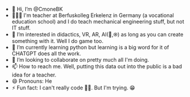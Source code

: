 - 👋 Hi, I’m @CmoneBK
- 🧑🏻‍🏫 I'm teacher at Berfuskolleg Erkelenz in Germany (a vocational education school) and I do teach mechanical engineering stuff, but not IT stuff.
- 👀 I’m interested in didactics, VR, AR, AI(🤗,֎) as long as you can create something with it. Well I do game too.
- 🌱 I’m currently learning python but learning is a big word for it of CHATGPT does all the work.
- 💞️ I’m looking to collaborate on pretty much all I'm doing.
- 📫 How to reach me. Well, putting this data out into the public is a bad idea for a teacher.
- 😄 Pronouns: He
- ⚡ Fun fact: I can't really code 🤷‍♂️. But I'm trying. 😁

<!---
CmoneBK/CmoneBK is a ✨ special ✨ repository because its `README.md` (this file) appears on your GitHub profile.
You can click the Preview link to take a look at your changes.
--->
